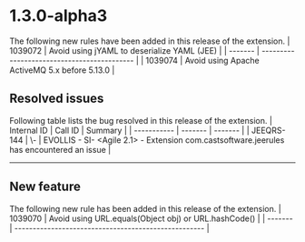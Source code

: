 # 1.3.0-alpha3

The following new rules have been added in this release of the extension.
| 1039072 | Avoid using jYAML to deserialize YAML (JEE) |
| ------- | ------------------------------------------- |
| 1039074 | Avoid using Apache ActiveMQ 5.x before 5.13.0 |

## Resolved issues

Following table lists the bug resolved in this release of the extension.
| Internal ID | Call ID | Summary |
| ----------- | ------- | ------- |
| JEEQRS-144 | \\- | EVOLLIS - SI- <Agile 2.1> - Extension com.castsoftware.jeerules has encountered an issue |

---
## New feature

The following new rule has been added in this release of the extension.
| 1039070 | Avoid using URL.equals(Object obj) or URL.hashCode() |
| ------- | ---------------------------------------------------- |

